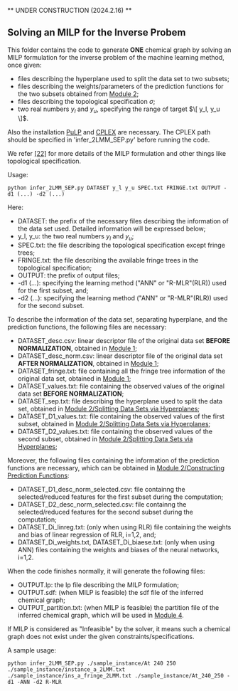 ** UNDER CONSTRUCTION (2024.2.16) **

## Solving an MILP for the Inverse Probem

This folder contains the code to generate **ONE** chemical graph by solving an MILP formulation for the inverse problem of the machine learning method, once given:
- files describing the hyperplane used to split the data set to two subsets;
- files describing the weights/parameters of the prediction functions for the two subsets obtained from [Module 2](HPS/Module_2);
- files describing the topological specification $\sigma$;
- two real numbers $y_l$ and $y_u$, specifying the range of target $\[ y_l, y_u \]$.
  
Also the installation [PuLP](https://coin-or.github.io/pulp/index.html) and [CPLEX](https://www.ibm.com/products/ilog-cplex-optimization-studio) are necessary.
The CPLEX path should be specified in 'infer_2LMM_SEP.py' before running the code.

We refer [\[22\]](https://arxiv.org/abs/2107.02381) for more details of the MILP formulation and other things like topological specification. 

Usage:

```
python infer_2LMM_SEP.py DATASET y_l y_u SPEC.txt FRINGE.txt OUTPUT -d1 (...) -d2 (...)
```

Here:
- DATASET: the prefix of the necessary files describing the information of the data set used. Detailed information will be expressed below;
- y_l, y_u: the two real numbers $y_l$ and $y_u$;
- SPEC.txt: the file describing the topological specification except fringe trees;
- FRINGE.txt: the file describing the available fringe trees in the topological specification;
- OUTPUT: the prefix of output files;
- -d1 (...): specifying the learning method ("ANN" or "R-MLR"(RLR)) used for the first subset, and;
- -d2 (...): specifying the learning method ("ANN" or "R-MLR"(RLR)) used for the second subset.

To describe the information of the data set, separating hyperplane, and the prediction functions, the following files are necessary:
- DATASET_desc.csv: linear descriptor file of the original data set **BEFORE NORMALIZATION**, obtained in [Module 1](HPS/Module_1);
- DATASET_desc_norm.csv: linear descriptor file of the original data set **AFTER NORMALIZATION**, obtained in [Module 1](HPS/Module_1);
- DATASET_fringe.txt: file containing all the fringe tree information of the original data set, obtained in [Module 1](HPS/Module_1);
- DATASET_values.txt: file containing the observed values of the original data set **BEFORE NORMALIZATION**;
- DATASET_sep.txt: file describing the hyperplane used to split the data set, obtained in [Module 2/Splitting Data Sets via Hyperplanes](HPS/Module_2/Splitting_Data_Sets_via_Hyperplane);
- DATASET_D1_values.txt: file containing the observed values of the first subset, obtained in [Module 2/Splitting Data Sets via Hyperplanes](HPS/Module_2/Splitting_Data_Sets_via_Hyperplane);
- DATASET_D2_values.txt: file containing the observed values of the second subset, obtained in [Module 2/Splitting Data Sets via Hyperplanes](HPS/Module_2/Splitting_Data_Sets_via_Hyperplane);

Moreover, the following files containing the information of the prediction functions are necessary, which can be obtained in [Module 2/Constructing Prediction Functions](HPS/Module_2/Constructing_Prediction_Functions):
- DATASET_D1_desc_norm_selected.csv: file containng the selected/reduced features for the first subset during the computation;
- DATASET_D2_desc_norm_selected.csv: file containng the selected/reduced features for the second subset during the computation;
- DATASET_Di_linreg.txt: (only when using RLR) file containing the weights and bias of linear regression of RLR, i=1,2, and;
- DATASET_Di_weights.txt, DATASET_Di_biaese.txt: (only when using ANN) files containing the weights and biases of the neural networks, i=1,2.

When the code finishes normally, it will generate the following files:
- OUTPUT.lp: the lp file describing the MILP formulation;
- OUTPUT.sdf: (when MILP is feasible) the sdf file of the inferred chemical graph;
- OUTPUT_partition.txt: (when MILP is feasible) the partition file of the inferred chemical graph, which will be used in [Module 4](HPS/Module_4).
  
If MILP is considered as "Infeasible" by the solver, it means such a chemical graph does not exist under the given constraints/specifications.


A sample usage:

```
python infer_2LMM_SEP.py ./sample_instance/At 240 250 ./sample_instance/instance_a_2LMM.txt ./sample_instance/ins_a_fringe_2LMM.txt ./sample_instance/At_240_250 -d1 -ANN -d2 R-MLR
```
